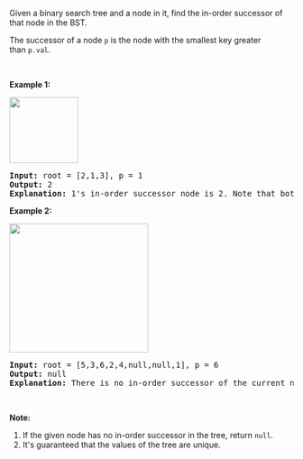 <div><p>Given a binary search tree and a node in it, find the in-order successor of that node in the BST.</p>

<p>The successor of a node&nbsp;<code>p</code>&nbsp;is the node with the smallest key greater than&nbsp;<code>p.val</code>.</p>

<p>&nbsp;</p>

<p><strong>Example 1:</strong></p>
<img alt="" src="https://assets.leetcode.com/uploads/2019/01/23/285_example_1.PNG" style="width: 122px; height: 117px;">
<pre><strong>Input: </strong>root = <span id="example-input-1-1">[2,1,3]</span>, p = <span id="example-input-1-2">1</span>
<strong>Output: </strong><span id="example-output-1">2</span>
<strong>Explanation: </strong>1's in-order successor node is 2. Note that both p and the return value is of TreeNode type.
</pre>

<p><strong>Example 2:</strong></p>
<img alt="" src="https://assets.leetcode.com/uploads/2019/01/23/285_example_2.PNG" style="width: 246px; height: 229px;">
<pre><strong>Input: </strong>root = <span id="example-input-2-1">[5,3,6,2,4,null,null,1]</span>, p = <span id="example-input-2-2">6</span>
<strong>Output: </strong><span id="example-output-2">null</span>
<strong>Explanation: </strong>There is no in-order successor of the current node, so the answer is <code>null</code>.
</pre>

<p>&nbsp;</p>

<p><strong>Note:</strong></p>

<ol>
	<li>If the given node has no in-order successor in the tree, return <code>null</code>.</li>
	<li>It's guaranteed that the values of the tree are unique.</li>
</ol>
</div>